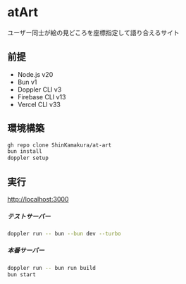 # atArt

ユーザー同士が絵の見どころを座標指定して語り合えるサイト

## 前提

- Node.js v20
- Bun v1
- Doppler CLI v3
- Firebase CLI v13
- Vercel CLI v33

## 環境構築

```bash
gh repo clone ShinKamakura/at-art
bun install
doppler setup
```

## 実行

[http://localhost:3000](http://localhost:3000)

##### テストサーバー

```bash
doppler run -- bun --bun dev --turbo
```

##### 本番サーバー

```bash
doppler run -- bun run build
bun start
```
